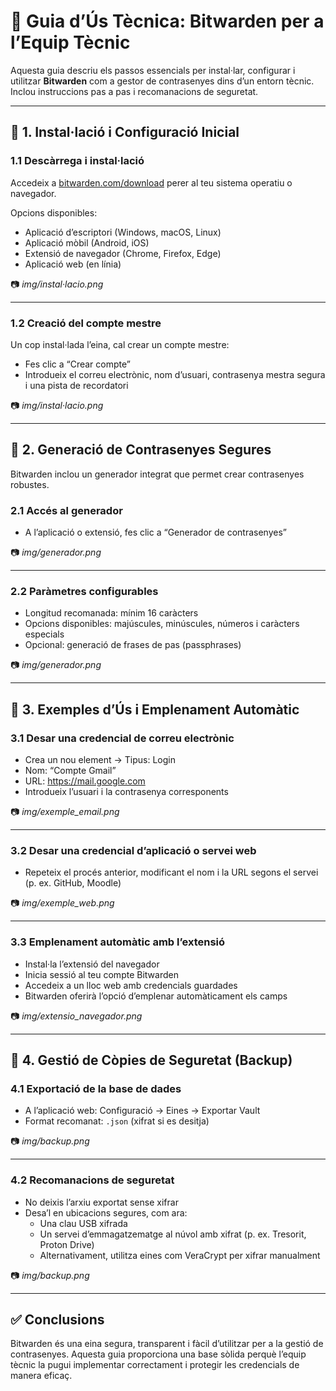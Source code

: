 # 📘 Guia d’Ús Tècnica: Bitwarden per a l’Equip Tècnic

Aquesta guia descriu els passos essencials per instal·lar, configurar i utilitzar **Bitwarden** com a gestor de contrasenyes dins d’un entorn tècnic. Inclou instruccions pas a pas i recomanacions de seguretat.

---

## 🔧 1. Instal·lació i Configuració Inicial

### 1.1 Descàrrega i instal·lació

Accedeix a [bitwarden.com/download](https://bitwarden.com/download) perer al teu sistema operatiu o navegador.

Opcions disponibles:

- Aplicació d’escriptori (Windows, macOS, Linux)  
- Aplicació mòbil (Android, iOS)  
- Extensió de navegador (Chrome, Firefox, Edge)  
- Aplicació web (en línia)

📷 *img/instal·lacio.png*

---

### 1.2 Creació del compte mestre

Un cop instal·lada l’eina, cal crear un compte mestre:

- Fes clic a “Crear compte”
- Introdueix el correu electrònic, nom d’usuari, contrasenya mestra segura i una pista de recordatori

📷 *img/instal·lacio.png*

---

## 🔐 2. Generació de Contrasenyes Segures

Bitwarden inclou un generador integrat que permet crear contrasenyes robustes.

### 2.1 Accés al generador

- A l’aplicació o extensió, fes clic a “Generador de contrasenyes”

📷 *img/generador.png*

---

### 2.2 Paràmetres configurables

- Longitud recomanada: mínim 16 caràcters  
- Opcions disponibles: majúscules, minúscules, números i caràcters especials  
- Opcional: generació de frases de pas (passphrases)

📷 *img/generador.png*

---

## 🧪 3. Exemples d’Ús i Emplenament Automàtic

### 3.1 Desar una credencial de correu electrònic

- Crea un nou element → Tipus: Login  
- Nom: “Compte Gmail”  
- URL: https://mail.google.com  
- Introdueix l’usuari i la contrasenya corresponents

📷 *img/exemple_email.png*

---

### 3.2 Desar una credencial d’aplicació o servei web

- Repeteix el procés anterior, modificant el nom i la URL segons el servei (p. ex. GitHub, Moodle)

📷 *img/exemple_web.png*

---

### 3.3 Emplenament automàtic amb l’extensió

- Instal·la l’extensió del navegador  
- Inicia sessió al teu compte Bitwarden  
- Accedeix a un lloc web amb credencials guardades  
- Bitwarden oferirà l’opció d’emplenar automàticament els camps

📷 *img/extensio_navegador.png*

---

## 💾 4. Gestió de Còpies de Seguretat (Backup)

### 4.1 Exportació de la base de dades

- A l’aplicació web: Configuració → Eines → Exportar Vault  
- Format recomanat: `.json` (xifrat si es desitja)

📷 *img/backup.png*

---

### 4.2 Recomanacions de seguretat
- No deixis l’arxiu exportat sense xifrar  
- Desa’l en ubicacions segures, com ara:
  - Una clau USB xifrada
  - Un servei d’emmagatzematge al núvol amb xifrat (p. ex. Tresorit, Proton Drive)
  - Alternativament, utilitza eines com VeraCrypt per xifrar manualment

📷 *img/backup.png*

---

## ✅ Conclusions

Bitwarden és una eina segura, transparent i fàcil d’utilitzar per a la gestió de contrasenyes. Aquesta guia proporciona una base sòlida perquè l’equip tècnic la pugui implementar correctament i protegir les credencials de manera eficaç.
